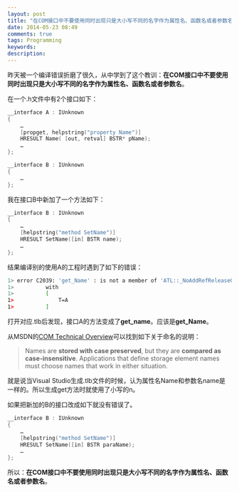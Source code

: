 ```yaml
---
layout: post
title: "在COM接口中不要使用同时出现只是大小写不同的名字作为属性名、函数名或者参数名"
date: 2014-05-23 08:49
comments: true
tags: Programming
keywords: 
description: 
---
```

昨天被一个编译错误折磨了很久，从中学到了这个教训：**在COM接口中不要使用同时出现只是大小写不同的名字作为属性名、函数名或者参数名**。

在一个.h文件中有2个接口如下：
```c++
__interface A : IUnknown
{
    …
    [propget, helpstring("property Name")]
    HRESULT Name( [out, retval] BSTR* pName);
	…
};

__interface B : IUnknown
{
    …
};
```

我在接口B中新加了一个方法如下：
```c++
__interface B : IUnknown
{
    …
    [helpstring("method SetName")]
    HRESULT SetName([in] BSTR name);
	…
};
```

结果编译别的使用A的工程时遇到了如下的错误：
```bash
1> error C2039: 'get_Name' : is not a member of 'ATL::_NoAddRefReleaseOnCComPtr<T>'
1>          with
1>          [
1>              T=A
1>          ]

```

打开对应.tlb后发现，接口A的方法变成了**get_name**。应该是**get_Name**。

从MSDN的[COM Technical Overview](http://msdn.microsoft.com/en-us/library/windows/desktop/ff637359%28v=vs.85%29.aspx)可以找到如下关于命名的说明：

> Names are **stored with case preserved**, but they are **compared as case-insensitive**. Applications that define storage element names must choose names that work in either situation.

就是说当Visual Studio生成.tlb文件的时候，认为属性名Name和参数名name是一样的。所以生成get方法时就使用了小写的n。

如果把新加的B的接口改成如下就没有错误了。
```c++
__interface B : IUnknown
{
    …
    [helpstring("method SetName")]
    HRESULT SetName([in] BSTR paraName);
	…
};
```
所以：**在COM接口中不要使用同时出现只是大小写不同的名字作为属性名、函数名或者参数名**。